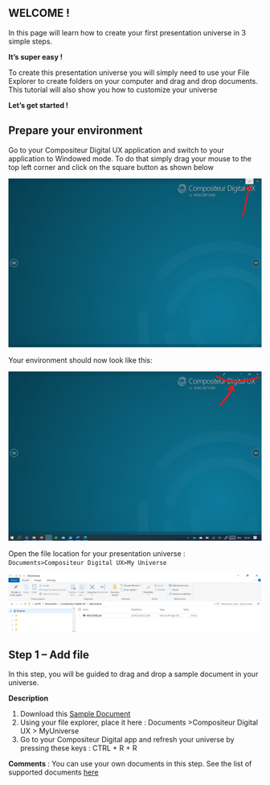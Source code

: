 ## WELCOME !
In this page will learn how to create your first presentation universe in 3 simple steps.

**It’s super easy !**

To create this presentation universe you will simply need to use your File Explorer to create folders on your computer and drag and drop documents. This tutorial will also show you how to customize your universe

**Let’s get started !**

## Prepare your environment

Go to your Compositeur Digital UX application and switch to your application to Windowed mode. To do that simply drag your mouse to the top left corner and click on the square button as shown below

![windowed](img/windowed.jpg)



Your environment should now look like this:

![windowed2](img/windowed2.jpg)


Open the file location for your presentation universe : `Documents>Compositeur Digital UX>My Universe`

![filelocation1](img/filelocation1.jpg)


## Step 1 – Add file

In this step, you will be guided to drag and drop a sample document in your universe. 

**Description** 
1.	Download this [Sample Document](samples/DocumentPDF.pdf) 
2.	Using your file explorer, place it here : Documents >Compositeur Digital UX > MyUniverse
3.  Go to your Compositeur Digital app and refresh your universe by pressing these keys : CTRL + R + R 

**Comments** : You can use your own documents in this step. See the list of supported documents [here](http://doc.compositeurdigital.com/UX/en/organise_content/supported_content/) 
